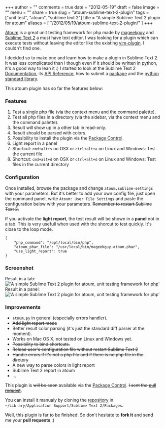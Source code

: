 +++
author = ""
comments = true
date = "2012-05-19"
draft = false
image = ""
menu = ""
share = true
slug = "atoum-sublime-text-2-plugin"
tags = ["unit test", "atoum", "sublime text 2"]
title = "A simple Sublime Text 2 plugin for atoum"
aliases = [
    "/2012/05/19/atoum-sublime-text-2-plugin/"
]
+++

[Atoum](https://github.com/atoum/atoum) is a great unit testing framework for php made by [mageekguy](http://blog.mageekbox.net/) and [Sublime Text 2](http://www.sublimetext.com/) a must have text editor. I was looking for a plugin which can execute tests without leaving the editor like the existing [vim-plugin](http://www.sublimetext.com/). I couldn't find one. <!--more-->

I decided so to make one and learn how to make a plugin in Sublime Text 2. It was less complicated than I though even if it should be written in python, it's a good way to lean it :) I started to look at the Sublime Text 2 [Documentation](http://www.sublimetext.com/docs/2/index.html), its [API Reference](http://www.sublimetext.com/docs/2/api_reference.html), how to submit a [package](http://wbond.net/sublime_packages/package_control/package_developers) and the [python standard library](http://docs.python.org/library/).

This atoum plugin has so far the features below:

### Features
1. Test a single php file (via the context menu and the command palette).
2. Test all php files in a directory (via the sidebar, via the context menu and the command palette).
3. Result will show up in a other tab in read-only.
4. Result should be parsed with colors.
5. Possibility to install the plugin via the [Package Control](http://wbond.net/sublime_packages/package_control).
6. Light report in a panel
7. Shortcut: `cmd+alt+s` on OSX or `ctrl+alt+a` on Linux and Windows: Test the current file
8. Shortcut: `cmd+alt+d` on OSX or `ctrl+alt+d` on Linux and Windows: Test files in the current directory

### Configuration
Once installed, browse the package and change `atoum.sublime-settings` with your parameters. But it's better to add your own config file, just open the command panel, write `Atoum: User File Settings` and paste the configuration below with your parameters. <del>Remember to restart Sublime Text 2.</del>

If you activate the **light report**, the test result will be shown in a **panel** not in a tab. This is very usefull when used with the shorcut to test quickly. It's close to the loop mode.
<pre><code language="json">{
    "php_command": "/opt/local/bin/php",
    "atoum_phar_file": "/usr/local/bin/mageekguy.atoum.phar",
    "use_light_report": true
}
</code></pre>

### Screenshot
Result in a tab:
!['A simple Sublime Text 2 plugin for atoum, unit testing framework for php'](http://i.imgur.com/0dUgW.png)
Result in a panel:
!['A simple Sublime Text 2 plugin for atoum, unit testing framework for php'](http://i.imgur.com/0R2QD.png)

### Improvements
* `atoum.py` in general (especially errors handler).
* <del>Add light report mode</del>
* Better result color parsing (it's just the standard diff parser at the moment).
* Works on Mac OS X, not tested on Linux and Windows yet.
* <del>Possibility to bind shortcuts.</del>
* <del>Reload user's configuration file without restart Sublime Text 2</del>
* <del>Handle errors if it's not a php file and if there is no php file in the diretory</del>
* A new way to parse colors in light report
* Sublime Text 2 report in atoum
* ...

This plugin is <del>will be soon</del> available via the [Package Control](http://wbond.net/sublime_packages/package_control). <del>I sent the [pull request](https://github.com/wbond/package_control_channel/pull/321)</del>.

You can install it manualy by cloning the [repository](https://github.com/toin0u/Sublime-atoum) in `~/Library/Application Support/Sublime Text 2/Packages`.

Well, this plugin is far to be finished. So don't hesitate to **fork it** and send me your **pull requests** :)
